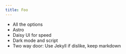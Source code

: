 ```yaml
---
title: Foo
---
```


- All the options
- Astro
- Daisy UI for speed
- Dark mode and script
- Two way door: Use Jekyll if dislike, keep markdown
